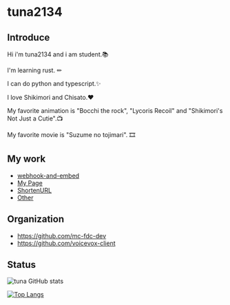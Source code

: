 # tuna2134

## Introduce
Hi i'm tuna2134 and i am student.📚

I'm learning rust. ✏

I can do python and typescript.✨

I love Shikimori and Chisato.❤️

My favorite animation is "Bocchi the rock", "Lycoris Recoil" and "Shikimori's Not Just a Cutie".📺

My favorite movie is "Suzume no tojimari". 🎞️

## My work
- [webhook-and-embed](https://pages.tuna2134.jp/webhook-and-embed/)
- [My Page](https://tuna2134.jp/)
- [ShortenURL](https://shor.f5.si/92q460)
- [Other](https://works.tuna2134.jp/code)

## Organization
* https://github.com/mc-fdc-dev
* https://github.com/voicevox-client

## Status
![tuna GitHub stats](https://github-readme-stats.vercel.app/api?username=tuna2134&show_icons=true&theme=radical)

[![Top Langs](https://github-readme-stats.vercel.app/api/top-langs/?username=tuna2134&layout=compact)](https://github.com/anuraghazra/github-readme-stats)
